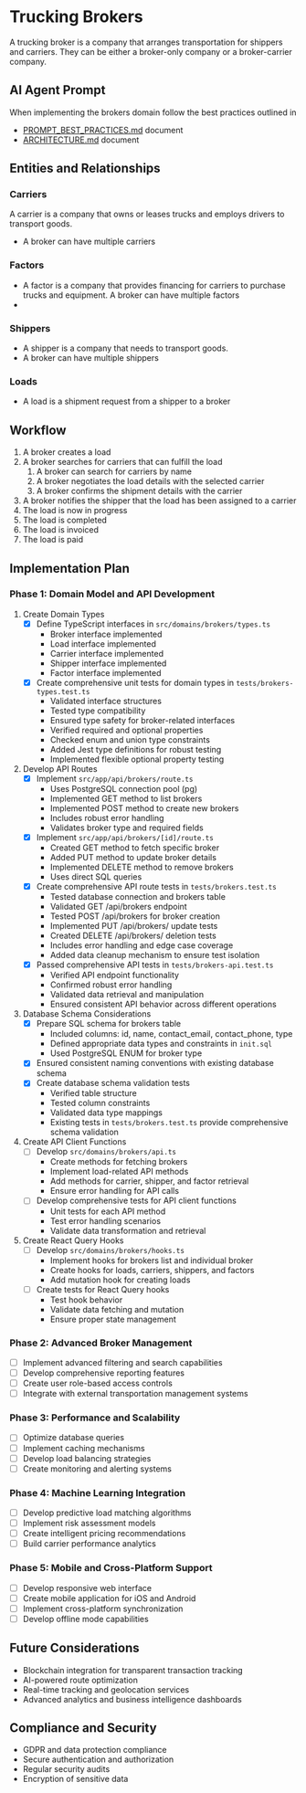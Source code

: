 # Trucking Brokers
A trucking broker is a company that arranges transportation for shippers and carriers. They can be either a broker-only company or a broker-carrier company.

## AI Agent Prompt
When implementing the brokers domain follow the best practices outlined in 

* [PROMPT_BEST_PRACTICES.md](docs/prompts/PROMPT_BEST_PRACTICES.md) document
* [ARCHITECTURE.md](docs/ARCHITECTURE.md) document

## Entities and Relationships

### Carriers
 A carrier is a company that owns or leases trucks and employs drivers to transport goods.
- A broker can have multiple carriers

### Factors
- A factor is a company that provides financing for carriers to purchase trucks and equipment.
 A broker can have multiple factors
-
### Shippers
- A shipper is a company that needs to transport goods.
- A broker can have multiple shippers

### Loads
- A load is a shipment request from a shipper to a broker

## Workflow
1. A broker creates a load
2. A broker searches for carriers that can fulfill the load
   1. A broker can search for carriers by name
   2. A broker negotiates the load details with the selected carrier
   3. A broker confirms the shipment details with the carrier
3. A broker notifies the shipper that the load has been assigned to a carrier
4. The load is now in progress
5. The load is completed
6. The load is invoiced
7. The load is paid

## Implementation Plan

### Phase 1: Domain Model and API Development
1. Create Domain Types
   - [x] Define TypeScript interfaces in `src/domains/brokers/types.ts`
     * Broker interface implemented
     * Load interface implemented
     * Carrier interface implemented
     * Shipper interface implemented
     * Factor interface implemented
   - [x] Create comprehensive unit tests for domain types in `tests/brokers-types.test.ts`
     * Validated interface structures
     * Tested type compatibility
     * Ensured type safety for broker-related interfaces
     * Verified required and optional properties
     * Checked enum and union type constraints
     * Added Jest type definitions for robust testing
     * Implemented flexible optional property testing

2. Develop API Routes
   - [x] Implement `src/app/api/brokers/route.ts`
     * Uses PostgreSQL connection pool (pg)
     * Implemented GET method to list brokers
     * Implemented POST method to create new brokers
     * Includes robust error handling
     * Validates broker type and required fields
   - [x] Implement `src/app/api/brokers/[id]/route.ts`
     * Created GET method to fetch specific broker
     * Added PUT method to update broker details
     * Implemented DELETE method to remove brokers
     * Uses direct SQL queries
   - [x] Create comprehensive API route tests in `tests/brokers.test.ts`
     * Tested database connection and brokers table
     * Validated GET /api/brokers endpoint
     * Tested POST /api/brokers for broker creation
     * Implemented PUT /api/brokers/<id> update tests
     * Created DELETE /api/brokers/<id> deletion tests
     * Includes error handling and edge case coverage
     * Added data cleanup mechanism to ensure test isolation
   - [x] Passed comprehensive API tests in `tests/brokers-api.test.ts`
     * Verified API endpoint functionality
     * Confirmed robust error handling
     * Validated data retrieval and manipulation
     * Ensured consistent API behavior across different operations

3. Database Schema Considerations
   - [x] Prepare SQL schema for brokers table
     * Included columns: id, name, contact_email, contact_phone, type
     * Defined appropriate data types and constraints in `init.sql`
     * Used PostgreSQL ENUM for broker type
   - [x] Ensured consistent naming conventions with existing database schema
   - [x] Create database schema validation tests
     * Verified table structure
     * Tested column constraints
     * Validated data type mappings
     * Existing tests in `tests/brokers.test.ts` provide comprehensive schema validation

4. Create API Client Functions
   - [ ] Develop `src/domains/brokers/api.ts`
     * Create methods for fetching brokers
     * Implement load-related API methods
     * Add methods for carrier, shipper, and factor retrieval
     * Ensure error handling for API calls
   - [ ] Develop comprehensive tests for API client functions
     * Unit tests for each API method
     * Test error handling scenarios
     * Validate data transformation and retrieval

5. Create React Query Hooks
   - [ ] Develop `src/domains/brokers/hooks.ts`
     * Implement hooks for brokers list and individual broker
     * Create hooks for loads, carriers, shippers, and factors
     * Add mutation hook for creating loads
   - [ ] Create tests for React Query hooks
     * Test hook behavior
     * Validate data fetching and mutation
     * Ensure proper state management

### Phase 2: Advanced Broker Management
- [ ] Implement advanced filtering and search capabilities
- [ ] Develop comprehensive reporting features
- [ ] Create user role-based access controls
- [ ] Integrate with external transportation management systems

### Phase 3: Performance and Scalability
- [ ] Optimize database queries
- [ ] Implement caching mechanisms
- [ ] Develop load balancing strategies
- [ ] Create monitoring and alerting systems

### Phase 4: Machine Learning Integration
- [ ] Develop predictive load matching algorithms
- [ ] Implement risk assessment models
- [ ] Create intelligent pricing recommendations
- [ ] Build carrier performance analytics

### Phase 5: Mobile and Cross-Platform Support
- [ ] Develop responsive web interface
- [ ] Create mobile application for iOS and Android
- [ ] Implement cross-platform synchronization
- [ ] Develop offline mode capabilities

## Future Considerations
- Blockchain integration for transparent transaction tracking
- AI-powered route optimization
- Real-time tracking and geolocation services
- Advanced analytics and business intelligence dashboards

## Compliance and Security
- GDPR and data protection compliance
- Secure authentication and authorization
- Regular security audits
- Encryption of sensitive data
